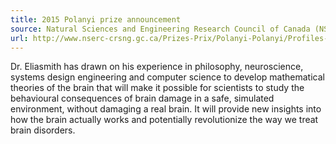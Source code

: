 ```yaml
---
title: 2015 Polanyi prize announcement
source: Natural Sciences and Engineering Research Council of Canada (NSERC)
url: http://www.nserc-crsng.gc.ca/Prizes-Prix/Polanyi-Polanyi/Profiles-Profils/Eliasmith-Eliasmith_eng.asp
---
```

Dr. Eliasmith has drawn on his experience in
philosophy, neuroscience, systems design engineering
and computer science to develop mathematical theories
of the brain that will make it possible
for scientists to study
the behavioural consequences of brain damage
in a safe, simulated environment,
without damaging a real brain.
It will provide new insights into how the brain actually works
and potentially revolutionize the way we treat brain disorders.
